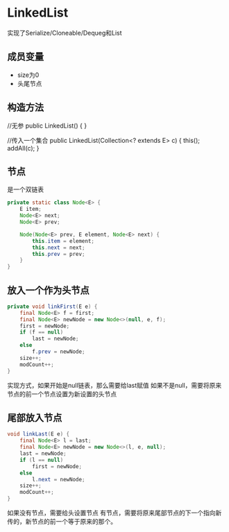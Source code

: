 # LinkedList

实现了Serialize/Cloneable/Dequeg和List

## 成员变量

- size为0
- 头尾节点


## 构造方法

//无参
public LinkedList() {
}

//传入一个集合
public LinkedList(Collection<? extends E> c) {
    this();
    addAll(c);
}

## 节点

是一个双链表

```java
private static class Node<E> {
    E item;
    Node<E> next;
    Node<E> prev;

    Node(Node<E> prev, E element, Node<E> next) {
        this.item = element;
        this.next = next;
        this.prev = prev;
    }
}
```

## 放入一个作为头节点

```java
private void linkFirst(E e) {
    final Node<E> f = first;
    final Node<E> newNode = new Node<>(null, e, f);
    first = newNode;
    if (f == null)
        last = newNode;
    else
        f.prev = newNode;
    size++;
    modCount++;
}

```

实现方式，如果开始是null链表，那么需要给last赋值
如果不是null，需要将原来节点的前一个节点设置为新设置的头节点

## 尾部放入节点

```java
void linkLast(E e) {
    final Node<E> l = last;
    final Node<E> newNode = new Node<>(l, e, null);
    last = newNode;
    if (l == null)
        first = newNode;
    else
        l.next = newNode;
    size++;
    modCount++;
}
```

如果没有节点，需要给头设置节点
有节点，需要将原来尾部节点的下一个指向新传的，新节点的前一个等于原来的那个。

